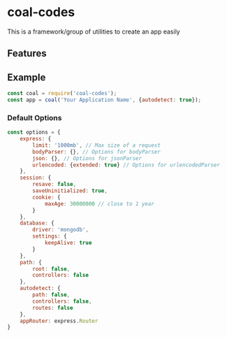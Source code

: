 # coal-codes
This is a framework/group of utilities to create an app easily 


## Features



## Example
```js
const coal = require('coal-codes');
const app = coal('Your Application Name', {autodetect: true});
```

### Default Options
```js
const options = {
    express: {
        limit: '1000mb', // Max size of a request
        bodyParser: {}, // Options for bodyParser
        json: {}, // Options for jsonParser
        urlencoded: {extended: true} // Options for urlencodedParser
    },
    session: {
        resave: false,
        saveUninitialized: true,
        cookie: {
            maxAge: 30000000 // close to 1 year
        }
    },
    database: {
        driver: 'mongodb',
        settings: {
            keepAlive: true
        }
    },
    path: {
        root: false,
        controllers: false
    },
    autodetect: {
        path: false,
        controllers: false,
        routes: false
    },
    appRouter: express.Router
}
```
